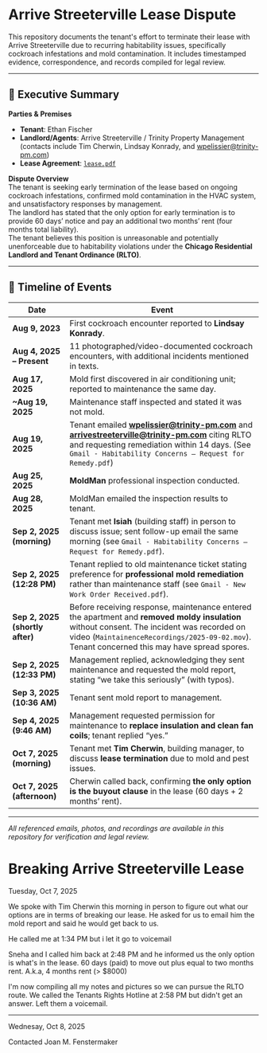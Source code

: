 # Arrive Streeterville Lease Dispute

This repository documents the tenant's effort to terminate their lease with Arrive Streeterville due to recurring habitability issues, specifically cockroach infestations and mold contamination. It includes timestamped evidence, correspondence, and records compiled for legal review.

---

## 📝 Executive Summary

**Parties & Premises**  
- **Tenant**: Ethan Fischer  
- **Landlord/Agents**: Arrive Streeterville / Trinity Property Management (contacts include Tim Cherwin, Lindsay Konrady, and wpelissier@trinity-pm.com)  
- **Lease Agreement**: [`lease.pdf`](./lease.pdf)

**Dispute Overview**  
The tenant is seeking early termination of the lease based on ongoing cockroach infestations, confirmed mold contamination in the HVAC system, and unsatisfactory responses by management.  
The landlord has stated that the only option for early termination is to provide 60 days’ notice and pay an additional two months’ rent (four months total liability).  
The tenant believes this position is unreasonable and potentially unenforceable due to habitability violations under the **Chicago Residential Landlord and Tenant Ordinance (RLTO)**.

---

## 📅 Timeline of Events

| Date | Event |
|------|-------|
| **Aug 9, 2023** | First cockroach encounter reported to **Lindsay Konrady**. |
| **Aug 4, 2025 – Present** | 11 photographed/video-documented cockroach encounters, with additional incidents mentioned in texts. |
| **Aug 17, 2025** | Mold first discovered in air conditioning unit; reported to maintenance the same day. |
| **~Aug 19, 2025** | Maintenance staff inspected and stated it was not mold. |
| **Aug 19, 2025** | Tenant emailed **wpelissier@trinity-pm.com** and **arrivestreeterville@trinity-pm.com** citing RLTO and requesting remediation within 14 days. (See `Gmail - Habitability Concerns – Request for Remedy.pdf`) |
| **Aug 25, 2025** | **MoldMan** professional inspection conducted. |
| **Aug 28, 2025** | MoldMan emailed the inspection results to tenant. |
| **Sep 2, 2025 (morning)** | Tenant met **Isiah** (building staff) in person to discuss issue; sent follow-up email the same morning (see `Gmail - Habitability Concerns – Request for Remedy.pdf`). |
| **Sep 2, 2025 (12:28 PM)** | Tenant replied to old maintenance ticket stating preference for **professional mold remediation** rather than maintenance staff (see `Gmail - New Work Order Received.pdf`). |
| **Sep 2, 2025 (shortly after)** | Before receiving response, maintenance entered the apartment and **removed moldy insulation** without consent. The incident was recorded on video (`MaintainenceRecordings/2025-09-02.mov`). Tenant concerned this may have spread spores. |
| **Sep 2, 2025 (12:33 PM)** | Management replied, acknowledging they sent maintenance and requested the mold report, stating “we take this seriously” (with typos). |
| **Sep 3, 2025 (10:36 AM)** | Tenant sent mold report to management. |
| **Sep 4, 2025 (9:46 AM)** | Management requested permission for maintenance to **replace insulation and clean fan coils**; tenant replied “yes.” |
| **Oct 7, 2025 (morning)** | Tenant met **Tim Cherwin**, building manager, to discuss **lease termination** due to mold and pest issues. |
| **Oct 7, 2025 (afternoon)** | Cherwin called back, confirming **the only option is the buyout clause** in the lease (60 days + 2 months’ rent). |

---

*All referenced emails, photos, and recordings are available in this repository for verification and legal review.*



# Breaking Arrive Streeterville Lease

Tuesday, Oct 7, 2025

We spoke with Tim Cherwin this morning in person to figure out what our options are in terms of breaking our lease. He asked for us to email him the mold report and said he would get back to us. 

He called me at 1:34 PM but i let it go to voicemail

Sneha and I called him back at 2:48 PM and he informed us the only option is what's in the lease. 60 days (paid) to move out plus equal to two months rent. A.k.a, 4 months rent (> $8000)

I'm now compiling all my notes and pictures so we can pursue the RLTO route. We called the Tenants Rights Hotline at 2:58 PM but didn't get an answer. Left them a voicemail.

________

Wednesay, Oct 8, 2025

Contacted Joan M. Fenstermaker
